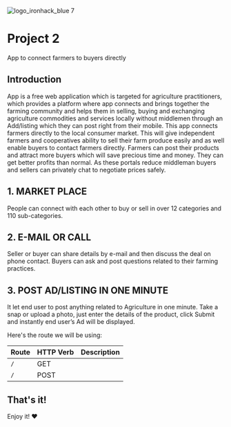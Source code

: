 ![logo_ironhack_blue 7](https://user-images.githubusercontent.com/23629340/40541063-a07a0a8a-601a-11e8-91b5-2f13e4e6b441.png)

# Project 2

App to connect farmers to buyers directly

## Introduction
App is a free web application which is targeted for agriculture practitioners, which provides a platform where app connects and brings together the farming community and helps them in selling, buying and exchanging agriculture commodities and services locally without middlemen through an Add/listing which they can post right from their mobile.
This app connects farmers directly to the local consumer market. This will give independent farmers and cooperatives ability to sell their farm produce easily and as well enable buyers to contact farmers directly.
Farmers can post their products and attract more buyers which will save precious time and money. They can get better profits than normal. As these portals reduce middleman buyers and sellers can privately chat to negotiate prices safely.


## 1. MARKET PLACE
People can connect with each other to buy or sell in over 12 categories and 110 sub-categories.

## 2. E-MAIL OR CALL
Seller or buyer can share details by e-mail and then discuss the deal on phone contact. Buyers can ask and post questions related to their farming practices.


## 3. POST AD/LISTING IN ONE MINUTE
It let end user to post anything related to Agriculture in one minute. Take a snap or upload a photo, just enter the details of the product, click Submit and instantly end user’s Ad will be displayed.



Here's the route we will be using:

|   Route   | HTTP Verb |   Description   |
|-----------|-----------|-----------------|
| `/` |    GET    |  |
| `/` |    POST    |  |






## That's it!

Enjoy it! :heart:
